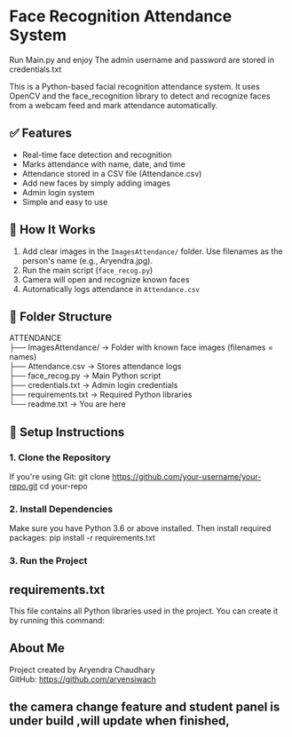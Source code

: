 # Face Recognition Attendance System
Run Main.py and enjoy
The admin username and password are stored in credentials.txt

This is a Python-based facial recognition attendance system. It uses OpenCV and the face_recognition library to detect and recognize faces from a webcam feed and mark attendance automatically.

## ✅ Features
- Real-time face detection and recognition
- Marks attendance with name, date, and time
- Attendance stored in a CSV file (Attendance.csv)
- Add new faces by simply adding images
- Admin login system
- Simple and easy to use

## 🔧 How It Works
1. Add clear images in the `ImagesAttendance/` folder. Use filenames as the person's name (e.g., Aryendra.jpg).
2. Run the main script (`face_recog.py`)
3. Camera will open and recognize known faces
4. Automatically logs attendance in `Attendance.csv`

## 📁 Folder Structure
ATTENDANCE  
├── ImagesAttendance/ → Folder with known face images (filenames = names)  
├── Attendance.csv → Stores attendance logs  
├── face_recog.py → Main Python script  
├── credentials.txt → Admin login credentials  
├── requirements.txt → Required Python libraries  
└── readme.txt → You are here

## 🚀 Setup Instructions

### 1. Clone the Repository
If you're using Git:
git clone https://github.com/your-username/your-repo.git
cd your-repo


### 2. Install Dependencies
Make sure you have Python 3.6 or above installed.
Then install required packages:
pip install -r requirements.txt


### 3. Run the Project
## requirements.txt
This file contains all Python libraries used in the project.
You can create it by running this command:

## About Me
Project created by Aryendra Chaudhary  
GitHub: https://github.com/aryensiwach  


the camera change feature and student panel is under build ,will update when finished,
---




